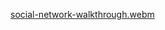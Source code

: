 [social-network-walkthrough.webm](https://user-images.githubusercontent.com/106774932/197874220-de639344-0a24-4997-a8f8-81da59a0b7b6.webm)
